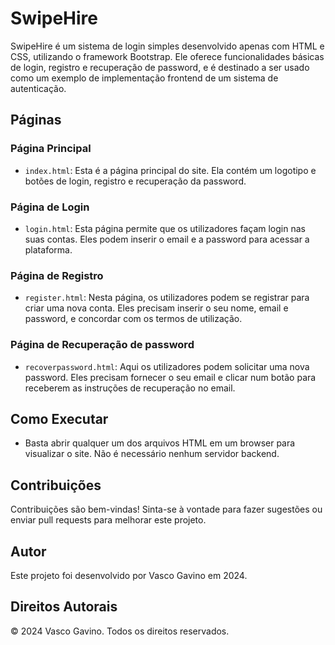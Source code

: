 # SwipeHire

SwipeHire é um sistema de login simples desenvolvido apenas com HTML e CSS, utilizando o framework Bootstrap. Ele oferece funcionalidades básicas de login, registro e recuperação de password, e é destinado a ser usado como um exemplo de implementação frontend de um sistema de autenticação.

## Páginas

### Página Principal
- `index.html`: Esta é a página principal do site. Ela contém um logotipo e botões de login, registro e recuperação da password.

### Página de Login
- `login.html`: Esta página permite que os utilizadores façam login nas suas contas. Eles podem inserir o email e a password para acessar a plataforma.

### Página de Registro
- `register.html`: Nesta página, os utilizadores podem se registrar para criar uma nova conta. Eles precisam inserir o seu nome, email e password, e concordar com os termos de utilização.

### Página de Recuperação de password
- `recoverpassword.html`: Aqui os utilizadores podem solicitar uma nova password. Eles precisam fornecer o seu email e clicar num botão para receberem as instruções de recuperação no email.

## Como Executar
- Basta abrir qualquer um dos arquivos HTML em um browser para visualizar o site. Não é necessário nenhum servidor backend.

## Contribuições
Contribuições são bem-vindas! Sinta-se à vontade para fazer sugestões ou enviar pull requests para melhorar este projeto.

## Autor
Este projeto foi desenvolvido por Vasco Gavino em 2024.

## Direitos Autorais
© 2024 Vasco Gavino. Todos os direitos reservados.
